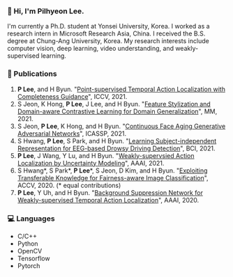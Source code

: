 ### 👋 Hi, I'm Pilhyeon Lee.

I'm currently a Ph.D. student at Yonsei University, Korea.
I worked as a research intern in Microsoft Research Asia, China.
I received the B.S. degree at Chung-Ang University, Korea.
My research interests include computer vision, deep learning, video understanding, and weakly-supervised learning.

### 📓 Publications
1. **P Lee**, and H Byun. "[Point-supervised Temporal Action Localization with Completeness Guidance](https://github.com/Pilhyeon)", ICCV, 2021.
2. S Jeon, K Hong, **P Lee**, J Lee, and H Byun. "[Feature Stylization and Domain-aware Contrastive Learning for Domain Generalization](https://github.com/Pilhyeon)", MM, 2021.
3. S Jeon, **P Lee**, K Hong, and H Byun. "[Continuous Face Aging Generative Adversarial Networks](https://arxiv.org/pdf/2102.13318.pdf)", ICASSP, 2021.
4. S Hwang, **P Lee**, S Park, and H Byun. "[Learning Subject-independent Representation for EEG-based Drowsy Driving Detection](https://ieeexplore.ieee.org/abstract/document/9385364)", BCI, 2021.
5. **P Lee**, J Wang, Y Lu, and H Byun. "[Weakly-supervsied Action Localization by Uncertainty Modeling](https://arxiv.org/pdf/2006.07006.pdf)", AAAI, 2021.
6. S Hwang*, S Park*, **P Lee***, S Jeon, D Kim, and H Byun. "[Exploiting Transferable Knowledge for Fairness-aware Image Classification](https://openaccess.thecvf.com/content/ACCV2020/papers/Hwang_Exploiting_Transferable_Knowledge_for_Fairness-aware_Image_Classification_ACCV_2020_paper.pdf)", ACCV, 2020. (* equal contributions) 
7. **P Lee**, Y Uh, and H Byun. "[Background Suppression Network for Weakly-supervised Temporal Action Localization](https://arxiv.org/pdf/1911.09963.pdf)", AAAI, 2020.

### 💻 Languages
- C/C++
- Python
- OpenCV
- Tensorflow
- Pytorch
